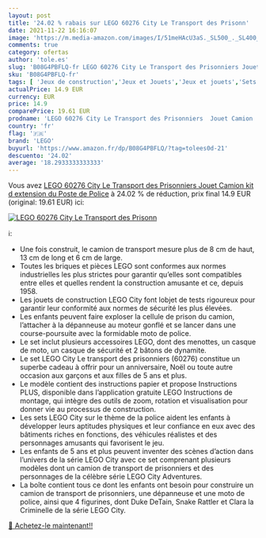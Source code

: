 ```yaml
---
layout: post
title: '24.02 % rabais sur LEGO 60276 City Le Transport des Prisonn'
date: 2021-11-22 16:16:07
image: 'https://m.media-amazon.com/images/I/51meHAcU3aS._SL500_._SL400_.jpg'
comments: true
category: ofertas
author: 'tole.es'
slug: 'B08G4PBFLQ-fr LEGO 60276 City Le Transport des Prisonniers Jouet Camion...'
sku: 'B08G4PBFLQ-fr'
tags: [ 'Jeux de construction','Jeux et Jouets','Jeux et jouets','Sets de jeux de construction','lego', ]
actualPrice: 14.9 EUR
currency: EUR
price: 14.9
comparePrice: 19.61 EUR
prodname: 'LEGO 60276 City Le Transport des Prisonniers  Jouet Camion  kit d extension du Poste de Police'
country: 'fr'
flag: '🇫🇷'
brand: 'LEGO'
buyurl: 'https://www.amazon.fr/dp/B08G4PBFLQ/?tag=tolees0d-21'
descuento: '24.02'
average: '18.2933333333333'
---
```


Vous avez [LEGO 60276 City Le Transport des Prisonniers  Jouet Camion  kit d extension du Poste de Police](https://www.amazon.fr/dp/B08G4PBFLQ/?tag=tolees0d-21)  à  24.02 % de réduction, prix final  14.9 EUR (original: 19.61 EUR) ici:

[![LEGO 60276 City Le Transport des Prisonn](https://m.media-amazon.com/images/I/51meHAcU3aS._SL500_._SL400_.jpg)](https://www.amazon.fr/dp/B08G4PBFLQ/?tag=tolees0d-21)

ℹ️:

- Une fois construit, le camion de transport mesure plus de 8 cm de haut, 13 cm de long et 6 cm de large.
- Toutes les briques et pièces LEGO sont conformes aux normes industrielles les plus strictes pour garantir qu’elles sont compatibles entre elles et quelles rendent la construction amusante et ce, depuis 1958.
- Les jouets de construction LEGO City font lobjet de tests rigoureux pour garantir leur conformité aux normes de sécurité les plus élevées.
- Les enfants peuvent faire exploser la cellule de prison du camion, l’attacher à la dépanneuse au moteur gonflé et se lancer dans une course-poursuite avec la formidable moto de police.
- Le set inclut plusieurs accessoires LEGO, dont des menottes, un casque de moto, un casque de sécurité et 2 bâtons de dynamite.
- Le set LEGO City Le transport des prisonniers (60276) constitue un superbe cadeau à offrir pour un anniversaire, Noël ou toute autre occasion aux garçons et aux filles de 5 ans et plus.
- Le modèle contient des instructions papier et propose Instructions PLUS, disponible dans l’application gratuite LEGO Instructions de montage, qui intègre des outils de zoom, rotation et visualisation pour donner vie au processus de construction.
- Les sets LEGO City sur le thème de la police aident les enfants à développer leurs aptitudes physiques et leur confiance en eux avec des bâtiments riches en fonctions, des véhicules réalistes et des personnages amusants qui favorisent le jeu.
- Les enfants de 5 ans et plus peuvent inventer des scènes d’action dans l’univers de la série LEGO City avec ce set comprenant plusieurs modèles dont un camion de transport de prisonniers et des personnages de la célèbre série LEGO City Adventures.
- La boîte contient tous ce dont les enfants ont besoin pour construire un camion de transport de prisonniers, une dépanneuse et une moto de police, ainsi que 4 figurines, dont Duke DeTain, Snake Rattler et Clara la Criminelle de la série LEGO City.

[🛒 Achetez-le maintenant!!](https://www.amazon.fr/dp/B08G4PBFLQ/?tag=tolees0d-21)
